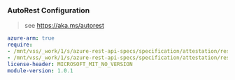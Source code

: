 ### AutoRest Configuration

> see https://aka.ms/autorest

``` yaml
azure-arm: true
require:
- /mnt/vss/_work/1/s/azure-rest-api-specs/specification/attestation/resource-manager/readme.md
- /mnt/vss/_work/1/s/azure-rest-api-specs/specification/attestation/resource-manager/readme.go.md
license-header: MICROSOFT_MIT_NO_VERSION
module-version: 1.0.1
```